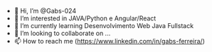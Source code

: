 - 👋 Hi, I’m @Gabs-024
- 👀 I’m interested in JAVA/Python  e Angular/React
- 🌱 I’m currently learning Desenvolvimento Web Java Fullstack
- 💞️ I’m looking to collaborate on ...
- 📫 How to reach me (https://www.linkedin.com/in/gabs-ferreira/)

<!---
Gabs-024/Gabs-024 is a ✨ special ✨ repository because its `README.md` (this file) appears on your GitHub profile.
You can click the Preview link to take a look at your changes.
--->
